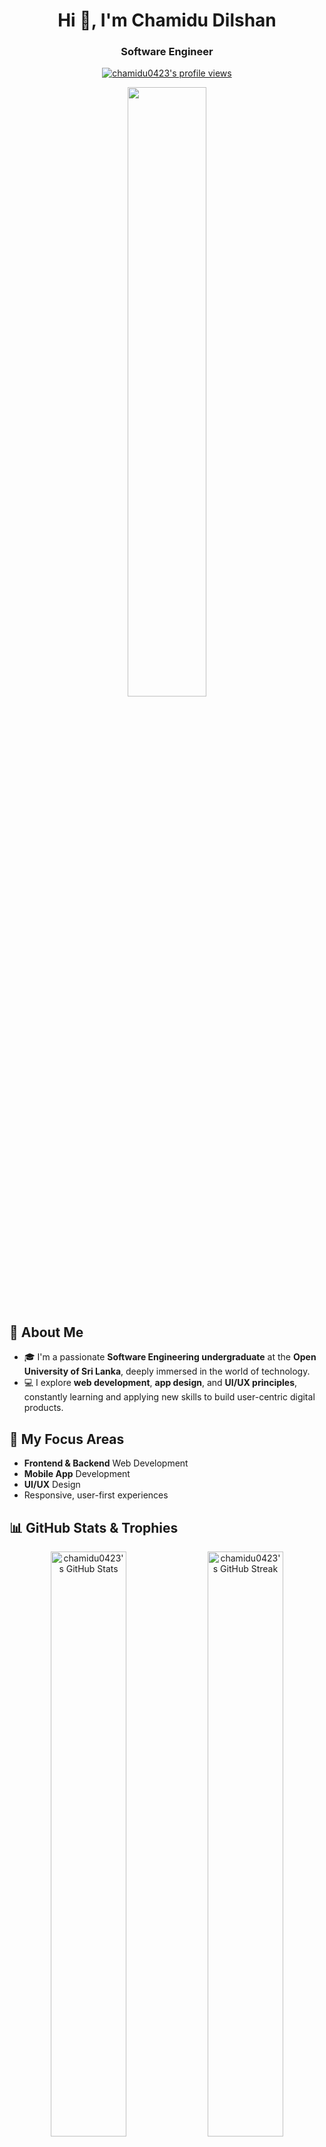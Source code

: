 <h1 align="center">Hi 👋, I'm Chamidu Dilshan</h1>
<h3 align="center">Software Engineer</h3>

<p align="center">
  <a href="https://komarev.com/ghpvc/?username=chamidu0423">
    <img src="https://komarev.com/ghpvc/?username=chamidu0423&label=Profile%20views&color=00FFFF&style=flat-square" alt="chamidu0423's profile views" />
  </a>
</p>
<p align="center"><img src="[https://github.com/images/modules/search/dark2x.png](https://taronfleet.wordpress.com/wp-content/uploads/2018/02/pixel-city.gif](https://taronfleet.wordpress.com/wp-content/uploads/2018/02/pixel-city.gif)" height="50%" width="50%"></p>

## 📌 About Me
- 🎓 I'm a passionate **Software Engineering undergraduate** at the **Open University of Sri Lanka**, deeply immersed in the world of technology.
- 💻 I explore **web development**, **app design**, and **UI/UX principles**, constantly learning and applying new skills to build user-centric digital products.

## 🧠 My Focus Areas
- **Frontend & Backend** Web Development
- **Mobile App** Development
- **UI/UX** Design
- Responsive, user-first experiences

## 📊 GitHub Stats & Trophies
<p align="center">
  <img src="https://github-readme-stats.vercel.app/api?username=chamidu0423&show_icons=true&theme=radical&hide_border=true&count_private=true&icon_color=00FFFF&title_color=FF00FF&text_color=FFFFFF&bg_color=00000000&cache_seconds=86400" alt="chamidu0423's GitHub Stats" width="49%" />
  <img src="https://streak-stats.demolab.com/?user=chamidu0423&theme=radical&hide_border=true&background=00000000&stroke=FF00FF&ring=00FFFF&fire=FF00FF&currStreakNum=FFFFFF&sideNums=FFFFFF&currStreakLabel=FF00FF&sideLabels=00FFFF&dates=FFFFFF&cache_seconds=86400" alt="chamidu0423's GitHub Streak" width="49%" />
</p>
<p align="center">
  <img src="https://github-profile-trophy.vercel.app/?username=chamidu0423&theme=radical&no-frame=true&no-bg=true&margin-w=4&cache_seconds=86400" alt="Chamidu Dilshan's GitHub Trophies" />
</p>

## 🛠️ Languages & Tools
<p align="center">
  <img src="https://github-readme-stats.vercel.app/api/top-langs/?username=chamidu0423&layout=compact&theme=radical&hide_border=true&langs_count=10&bg_color=00000000&title_color=FF00FF&text_color=FFFFFF&cache_seconds=86400" alt="Top Languages" />
</p>

## 🔗 Connect with Me
<p align="left">
  <a href="https://www.linkedin.com/in/chamidu-dilshan-082b43274/" target="_blank"><img align="center" src="https://img.shields.io/badge/LinkedIn-%230077B5.svg?style=for-the-badge&logo=linkedin&logoColor=white&color=00FFFF" alt="Chamidu Dilshan's LinkedIn"/></a>
  <a href="https://x.com/Chamidu0423" target="_blank"><img align="center" src="https://img.shields.io/badge/Twitter-%231DA1F2.svg?style=for-the-badge&logo=Twitter&logoColor=white&color=FF00FF" alt="Chamidu Dilshan's Twitter"/></a>
  <a href="https://github.com/Chamidu0423" target="_blank"><img align="center" src="https://img.shields.io/badge/GitHub-100000?style=for-the-badge&logo=github&logoColor=white&color=FFFFFF" alt="chamidu0423"/></a>
  <a href="https://youtube.com/@naljian?si=1Rxj76uo_l0bNnxv" target="_blank"><img align="center" src="https://img.shields.io/badge/YouTube-%23FF0000.svg?style=for-the-badge&logo=YouTube&logoColor=white&color=FF00FF" alt="Chamidu Dilshan's YouTube"/></a>
  <a href="mailto:chamidudilshan0423@gmail.com" target="_blank"><img align="center" src="https://img.shields.io/badge/Gmail-D14836?style=for-the-badge&logo=gmail&logoColor=white&color=00FFFF" alt="Chamidu Dilshan's Email"/></a>
  <a href="https://chamidu0423.github.io/" target="_blank"><img align="center" src="https://img.shields.io/badge/Website-46BC99?style=for-the-badge&logo=About.me&logoColor=white" alt="Personal Website"/></a>
</p>

## 💬 Quote
> Code like it's 2077..

